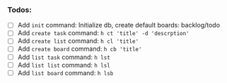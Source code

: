 ### Todos:
- [ ] Add `init` command: Initialize db, create default boards: backlog/todo
- [ ] Add `create task` command: `h ct 'title' -d 'descrption'`
- [ ] Add `create list` command: `h cl 'title'`
- [ ] Add `create board` command: `h cb 'title'`
- [ ] Add `list task` command: `h lst`
- [ ] Add `list list` command: `h lsl`
- [ ] Add `list board` command: `h lsb`
